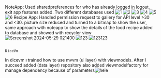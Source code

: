 NoteApp: Used sharedpreferences for who has already logged in logout, exit app features added. Two different databases used
![1](https://github.com/hakanozer/tukcell_kotlin_2024/assets/70065773/1ee82973-dff1-4440-a388-8ff70ed3aecb)
![2](https://github.com/hakanozer/tukcell_kotlin_2024/assets/70065773/c236bcb8-5f68-4886-a7ac-2233bb3b24c0)
![3](https://github.com/hakanozer/tukcell_kotlin_2024/assets/70065773/9f52642c-8b68-4df4-8a4c-0f255103ab0f)
![4](https://github.com/hakanozer/tukcell_kotlin_2024/assets/70065773/65534b61-34aa-4cf8-aa14-f5a02b4defc2)
![5](https://github.com/hakanozer/tukcell_kotlin_2024/assets/70065773/e0f59397-a590-47ac-b9b9-a9265d32181f)
![6](https://github.com/hakanozer/tukcell_kotlin_2024/assets/70065773/c96b1621-4d4f-4a1b-90d5-c86bec570a04)
Recipe App: Handled permission request to gallery for API level >30 and <30. picture size reduced  and turned to a bitmap to show the user, same approach with noteapp  to show the details of the food recipe added to database and showed with recycler view
![Screenshot 2024-05-29 021400](https://github.com/hakanozer/tukcell_kotlin_2024/assets/70065773/65f66acb-b465-4970-a56c-5514b244810b)
![123](https://github.com/hakanozer/tukcell_kotlin_2024/assets/70065773/1c2308d1-a5f7-429e-b567-90012cfd7f02)
![123123](https://github.com/hakanozer/tukcell_kotlin_2024/assets/70065773/f25f65a6-486a-4b03-ac0e-092958156e92)


                                                                                    DiceVm
In dicevm ı trained how to use mvvm (ui layer) with viewmodels. After I succeed added (data layer) repository also added viewmodelfactory for manage dependency because of parameters![hele](https://github.com/hakanozer/tukcell_kotlin_2024/assets/70065773/506b1a63-c4f2-4660-8547-090f87f60192)
